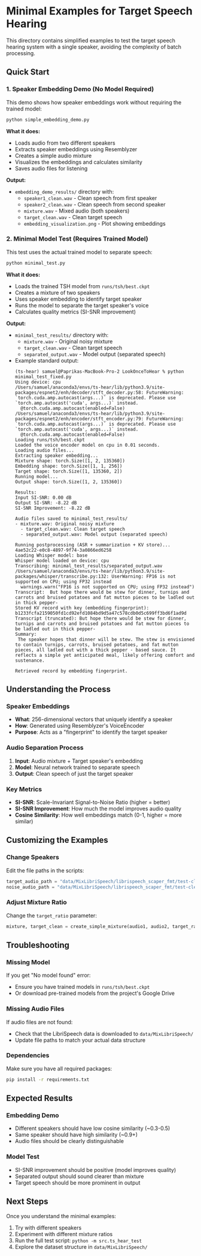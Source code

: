 # Minimal Examples for Target Speech Hearing

This directory contains simplified examples to test the target speech hearing system with a single speaker, avoiding the complexity of batch processing.

## Quick Start

### 1. Speaker Embedding Demo (No Model Required)

This demo shows how speaker embeddings work without requiring the trained model:

```bash
python simple_embedding_demo.py
```

**What it does:**
- Loads audio from two different speakers
- Extracts speaker embeddings using Resemblyzer
- Creates a simple audio mixture
- Visualizes the embeddings and calculates similarity
- Saves audio files for listening

**Output:**
- `embedding_demo_results/` directory with:
  - `speaker1_clean.wav` - Clean speech from first speaker
  - `speaker2_clean.wav` - Clean speech from second speaker  
  - `mixture.wav` - Mixed audio (both speakers)
  - `target_clean.wav` - Clean target speech
  - `embedding_visualization.png` - Plot showing embeddings

### 2. Minimal Model Test (Requires Trained Model)

This test uses the actual trained model to separate speech:

```bash
python minimal_test.py
```

**What it does:**
- Loads the trained TSH model from `runs/tsh/best.ckpt`
- Creates a mixture of two speakers
- Uses speaker embedding to identify target speaker
- Runs the model to separate the target speaker's voice
- Calculates quality metrics (SI-SNR improvement)

**Output:**
- `minimal_test_results/` directory with:
  - `mixture.wav` - Original noisy mixture
  - `target_clean.wav` - Clean target speech
  - `separated_output.wav` - Model output (separated speech)
- Example standard output:
    ```
    (ts-hear) samuel@Paprikas-MacBook-Pro-2 LookOnceToHear % python minimal_test_fixed.py
    Using device: cpu
    /Users/samuel/anaconda3/envs/ts-hear/lib/python3.9/site-packages/espnet2/enh/decoder/stft_decoder.py:58: FutureWarning: `torch.cuda.amp.autocast(args...)` is deprecated. Please use `torch.amp.autocast('cuda', args...)` instead.
      @torch.cuda.amp.autocast(enabled=False)
    /Users/samuel/anaconda3/envs/ts-hear/lib/python3.9/site-packages/espnet2/enh/encoder/stft_encoder.py:79: FutureWarning: `torch.cuda.amp.autocast(args...)` is deprecated. Please use `torch.amp.autocast('cuda', args...)` instead.
      @torch.cuda.amp.autocast(enabled=False)
    Loading runs/tsh/best.ckpt
    Loaded the voice encoder model on cpu in 0.01 seconds.
    Loading audio files...
    Extracting speaker embedding...
    Mixture shape: torch.Size([1, 2, 135360])
    Embedding shape: torch.Size([1, 1, 256])
    Target shape: torch.Size([1, 135360, 2])
    Running model...
    Output shape: torch.Size([1, 2, 135360])
    
    Results:
    Input SI-SNR: 0.00 dB
    Output SI-SNR: -8.22 dB
    SI-SNR Improvement: -8.22 dB
    
    Audio files saved to minimal_test_results/
    - mixture.wav: Original noisy mixture
      - target_clean.wav: Clean target speech
      - separated_output.wav: Model output (separated speech)
    
    Running postprocessing (ASR + summarization + KV store)...
    4ae52c22-e0c8-4897-9f74-3a0866ed6258
    Loading Whisper model: base
    Whisper model loaded on device: cpu
    Transcribing: minimal_test_results/separated_output.wav
    /Users/samuel/anaconda3/envs/ts-hear/lib/python3.9/site-packages/whisper/transcribe.py:132: UserWarning: FP16 is not supported on CPU; using FP32 instead
      warnings.warn("FP16 is not supported on CPU; using FP32 instead")
    Transcript:  But hope there would be stew for dinner, turnips and carrots and bruised potatoes and fat mutton pieces to be ladled out in thick pepper-
    Stored KV record with key (embedding fingerprint): b1233fcfa2159050fd1cd92efd1084bd9d5a47c578cdb0d5c699ff3bd6f1ad9d
    Transcript (truncated): But hope there would be stew for dinner, turnips and carrots and bruised potatoes and fat mutton pieces to be ladled out in thick pepper-
    Summary:
     The speaker hopes that dinner will be stew. The stew is envisioned to contain turnips, carrots, bruised potatoes, and fat mutton pieces, all ladled out with a thick pepper - based sauce. It reflects a simple yet anticipated meal, likely offering comfort and sustenance.
    
    Retrieved record by embedding fingerprint.
    ```

## Understanding the Process

### Speaker Embeddings
- **What**: 256-dimensional vectors that uniquely identify a speaker
- **How**: Generated using Resemblyzer's VoiceEncoder
- **Purpose**: Acts as a "fingerprint" to identify the target speaker

### Audio Separation Process
1. **Input**: Audio mixture + Target speaker's embedding
2. **Model**: Neural network trained to separate speech
3. **Output**: Clean speech of just the target speaker

### Key Metrics
- **SI-SNR**: Scale-Invariant Signal-to-Noise Ratio (higher = better)
- **SI-SNR Improvement**: How much the model improves audio quality
- **Cosine Similarity**: How well embeddings match (0-1, higher = more similar)

## Customizing the Examples

### Change Speakers
Edit the file paths in the scripts:
```python
target_audio_path = "data/MixLibriSpeech/librispeech_scaper_fmt/test-clean/1089/1089-134686-0000.flac"
noise_audio_path = "data/MixLibriSpeech/librispeech_scaper_fmt/test-clean/121/121-123142-0000.flac"
```

### Adjust Mixture Ratio
Change the `target_ratio` parameter:
```python
mixture, target_clean = create_simple_mixture(audio1, audio2, target_ratio=0.6)
```

## Troubleshooting

### Missing Model
If you get "No model found" error:
- Ensure you have trained models in `runs/tsh/best.ckpt`
- Or download pre-trained models from the project's Google Drive

### Missing Audio Files
If audio files are not found:
- Check that the LibriSpeech data is downloaded to `data/MixLibriSpeech/`
- Update file paths to match your actual data structure

### Dependencies
Make sure you have all required packages:
```bash
pip install -r requirements.txt
```

## Expected Results

### Embedding Demo
- Different speakers should have low cosine similarity (~0.3-0.5)
- Same speaker should have high similarity (~0.9+)
- Audio files should be clearly distinguishable

### Model Test
- SI-SNR improvement should be positive (model improves quality)
- Separated output should sound clearer than mixture
- Target speech should be more prominent in output

## Next Steps

Once you understand the minimal examples:
1. Try with different speakers
2. Experiment with different mixture ratios
3. Run the full test script: `python -m src.ts_hear_test`
4. Explore the dataset structure in `data/MixLibriSpeech/` 